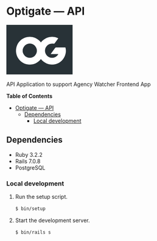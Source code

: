 # Optigate — API
![Optigate Logo](public/logo.png?raw=true "Title")
<!-- [![CircleCI status][]][CircleCI] -->
<!-- [![Coverage status][]][Coverage] -->
<!-- Add CI/CD details later on -->
<!-- [![CI/CD Pipeline](https://github.com/amprotocolab/agencywatcher-api/actions/workflows/main.yml/badge.svg?branch=main)](https://github.com/amprotocolab/agencywatcher-api/actions/workflows/main.yml) -->

API Application to support Agency Watcher Frontend App

**Table of Contents**
<!-- TOC GFM -->

+ [Optigate — API](#optigate--api)
  * [Dependencies](#dependencies)
    - [Local development](#local-development)

<!-- /TOC -->
## Dependencies

- Ruby 3.2.2
- Rails 7.0.8
- PostgreSQL

### Local development

1. Run the setup script.

   ```sh
   $ bin/setup
   ```

1. Start the development server.

   ```sh
   $ bin/rails s
   ```
